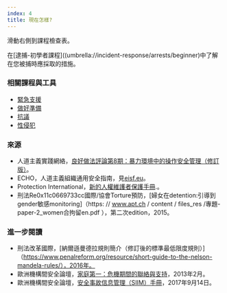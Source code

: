 ```yaml
---
index: 4
title: 現在怎樣?
---
```

滑動右側到課程檢查表。

在[逮捕-初學者課程]((umbrella://incident-response/arrests/beginner)中了解在您被捕時應採取的措施。

### 相關課程與工具

*   [緊急支援](umbrella://emergency-support)
*  [做好準備](umbrella://travel/preparation)
*   [抗議](umbrella://work/protests/advanced)
* [性侵犯](umbrella://incident-response/sexual-assault/expert)

### 來源

*   人道主義實踐網絡，[良好做法評論第8期：暴力環境中的操作安全管理（修訂版）](http://odihpn.org/wp-content/uploads/2010/11/GPR_8_revised2.pdf)。
*   ECHO，人道主義組織通用安全指南，見[eisf.eu](https://www.eisf.eu/library/generic-security-guide-for-humanitarian-organisations/)。
*   Protection International，[新的人權維護者保護手冊](https://www.protectioninternational.org/en/node/1106).。
*   刑法Re0x11c0669733cc國際/協會Torture預防，[婦女在detention:引導到gender敏感monitoring]（https: // www.apt.ch / content / files_res /專題-paper-2_women合拘留en.pdf ），第二次edition，2015。

### 進一步閱讀

*   刑法改革國際，[納爾遜曼德拉規則簡介（修訂後的標準最低限度規則）]（https://www.penalreform.org/resource/short-guide-to-the-nelson-mandela-rules/），2016年。
*   歐洲機構間安全論壇，[家庭第一：危機期間的聯絡與支持](https://www.eisf.eu/wp-content/uploads/2013/02/1141-Davidson-2013-Family-First-Liaison-and-Support-During-a-Crisis-2.pdf)，2013年2月。
*   歐洲機構間安全論壇，[安全事故信息管理（SIIM）手冊](https://www.eisf.eu/library/security-incident-information-management-handbook/)，2017年9月14日。